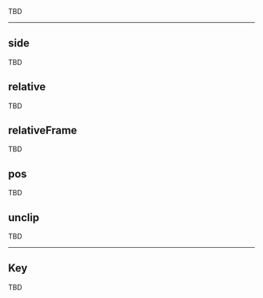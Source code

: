 TBD

___

## side

TBD

## relative

TBD

## relativeFrame

TBD

## pos

TBD

## unclip

TBD

___

## Key

TBD
